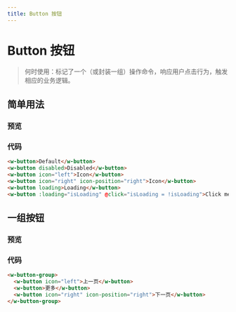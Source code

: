 ```yaml
---
title: Button 按钮
---
```


# Button 按钮

> 何时使用：标记了一个（或封装一组）操作命令，响应用户点击行为，触发相应的业务逻辑。

## 简单用法

### 预览

<ClientOnly>
  <General-Button1/>
</ClientOnly>

### 代码

```html
<w-button>Default</w-button>
<w-button disabled>Disabled</w-button>
<w-button icon="left">Icon</w-button>
<w-button icon="right" icon-position="right">Icon</w-button>
<w-button loading>Loading</w-button>
<w-button :loading="isLoading" @click="isLoading = !isLoading">Click me!</w-button>
```

## 一组按钮

### 预览

<ClientOnly>
  <General-Button2 />
</ClientOnly>

### 代码

```html
<w-button-group>
  <w-button icon="left">上一页</w-button>
  <w-button>更多</w-button>
  <w-button icon="right" icon-position="right">下一页</w-button>
</w-button-group>
```